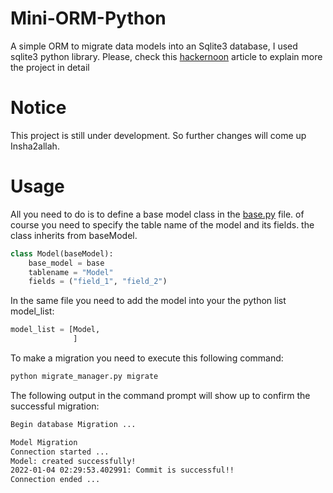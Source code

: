# Mini-ORM-Python
A simple ORM to migrate data models into an Sqlite3 database, I used sqlite3 python library.
Please, check this [hackernoon](https://hackernoon.com/build-your-own-orm-from-scratch-with-python) article to explain more the project in detail
# Notice 
This project is still under development. So further changes will come up Insha2allah.
# Usage
All you need to do is to define a base model class in the [base.py](https://github.com/BenAyedSeeksAI/Mini-ORM-Python/blob/main/base.py) file. of course you need to specify the
table name of the model and its fields. the class inherits from baseModel.
```python
class Model(baseModel):
    base_model = base
    tablename = "Model"
    fields = ("field_1", "field_2")
```

In the same file you need to add the model into your the python list model_list:

```python
model_list = [Model,
              ]
```
To make a migration you need to execute this following command:
```bash
python migrate_manager.py migrate
```
The following output in the command prompt will show up to confirm the successful migration:
```bash
Begin database Migration ...

Model Migration
Connection started ...
Model: created successfully!
2022-01-04 02:29:53.402991: Commit is successful!!
Connection ended ...
```
